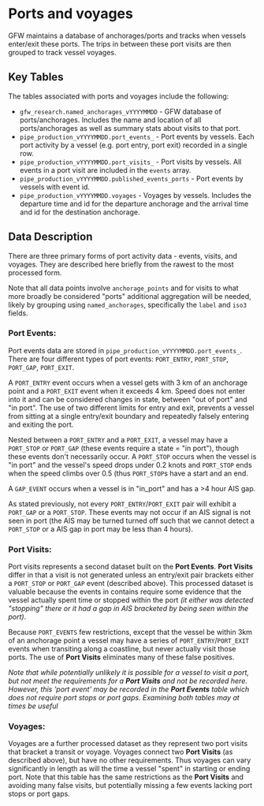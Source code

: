 # Ports and voyages

GFW maintains a database of anchorages/ports and tracks when vessels enter/exit these ports. The trips in between these port visits are then grouped to track vessel voyages. 

## Key Tables

The tables associated with ports and voyages include the following:

+ `gfw_research.named_anchorages_vYYYYMMDD` - GFW database of ports/anchorages. Includes the name and location of all ports/anchorages as well as summary stats about visits to that port.
+ `pipe_production_vYYYYMMDD.port_events_` - Port events by vessels. Each port activity by a vessel (e.g. port entry, port exit) recorded in a single row. 
+ `pipe_production_vYYYYMMDD.port_visits_` - Port visits by vessels. All events in a port visit are included in the `events` array.  
+ `pipe_production_vYYYYMMDD.published_events_ports` - Port events by vessels with event id.
+ `pipe_production_vYYYYMMDD.voyages` - Voyages by vessels. Includes the departure time and id for the departure anchorage and the arrival time and id for the destination anchorage.

## Data Description
There are three primary forms of port activity data - events, visits, and voyages. They are described here briefly from the rawest to the most processed form.  

Note that all data points involve `anchorage_points` and for visits to what more broadly be considered "ports" additional aggregation will be needed, likely by grouping using `named_anchorages`, specifically the `label` and `iso3` fields.   
  
### Port Events:  
  
Port events data are stored in `pipe_production_vYYYYMMDD.port_events_`. There are four different types of port events: `PORT_ENTRY`, `PORT_STOP`, `PORT_GAP`, `PORT_EXIT`. 

A `PORT_ENTRY` event occurs when a vessel gets with 3 km of an anchorage point and a `PORT_EXIT` event when it exceeds 4 km.  Speed does not enter into it and can be considered changes in state, between "out of port" and "in port". The use of two different limits for entry and exit, prevents a vessel from sitting at a single entry/exit boundary and repeatedly falsely entering and exiting the port.   

Nested between a `PORT_ENTRY` and a `PORT_EXIT`, a vessel may have a `PORT_STOP` or `PORT_GAP` (these events require a state = "in port"), though these events don't necessarily occur. A `PORT_STOP` occurs when the vessel is "in port" and the vessel's speed drops under 0.2 knots and `PORT_STOP` ends when the speed climbs over 0.5 (thus `PORT_STOP`s have a start and an end.  

A `GAP_EVENT` occurs when a vessel is in "in_port" and has a >4 hour AIS gap.  

As stated previously, not every `PORT_ENTRY`/`PORT_EXIT` pair will exhibit a `PORT_GAP` or a `PORT_STOP`. These events may not occur if an AIS signal is not seen in port (the AIS may be turned turned off such that we cannot detect a `PORT_STOP` or a AIS gap in port may be less than 4 hours).  

### Port Visits:  
  
Port visits represents a second dataset built on the **Port Events**. **Port Visits** differ in that a visit is not generated unless an entry/exit pair brackets either a `PORT_STOP` or `PORT_GAP` event (described above). This processed dataset is valuable because the events in contains require some evidence that the vessel actually spent time or stopped within the port _(it either was detected "stopping" there or it had a gap in AIS bracketed by being seen within the port)_.  
  
Because `PORT_EVENTS` few restrictions, except that the vessel be within 3km of an anchorage point a vessel may have a series of `PORT_ENTRY`/`PORT_EXIT` events when transiting along a coastline, but never actually visit those ports. The use of **Port Visits** eliminates many of these false positives.  

_Note that while potentially unlikely it is possible for a vessel to visit a port, but not meet the requirements for a **Port Visits** and not be recorded here. However, this 'port event' may be recorded in the **Port Events** table which does not require port stops or port gaps. Examining both tables may at times be useful_  

### Voyages:

Voyages are a further processed dataset as they represent two port visits that bracket a transit or voyage. Voyages connect two **Port Visits** (as described above), but have no other requirements. Thus voyages can vary significantly in length as will the time a vessel "spent" in starting or ending port. Note that this table has the same restrictions as the **Port Visits** and avoiding many false visits, but potentially missing a few events lacking port stops or port gaps. 